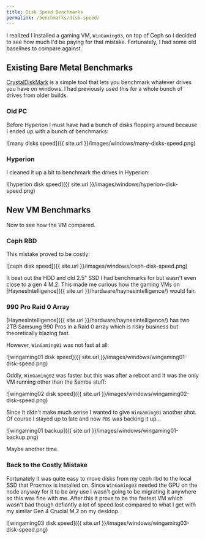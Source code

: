 ```yaml
---
title: Disk Speed Benchmarks
permalink: /benchmarks/disk-speed/
---
```


I realized I installed a gaming VM, `WinGaming03`, on top of Ceph so I decided to see how much I'd be paying for that mistake. Fortunately, I had some old baselines to compare against.

## Existing Bare Metal Benchmarks

[CrystalDiskMark](https://crystalmark.info/en/software/crystaldiskmark/) is a simple tool that lets you benchmark whatever drives you have on windows. I had previously used this for a whole bunch of drives from older builds.

### Old PC

Before Hyperion I must have had a bunch of disks flopping around because I ended up with a bunch of benchmarks:

![many disks speed]({{ site.url }}/images/windows/many-disks-speed.png)

### Hyperion

I cleaned it up a bit to benchmark the drives in Hyperion:

![hyperion disk speed]({{ site.url }}/images/windows/hyperion-disk-speed.png)

## New VM Benchmarks

Now to see how the VM compared.

### Ceph RBD

This mistake proved to be costly:

![ceph disk speed]({{ site.url }}/images/windows/ceph-disk-speed.png)

It beat out the HDD and old 2.5" SSD I had benchmarks for but wasn't even close to a gen 4 M.2. This made me curious how the gaming VMs on [HaynesIntelligence]({{ site.url }}/hardware/haynesintelligence/) would fair. 

### 990 Pro Raid 0 Array

[HaynesIntelligence]({{ site.url }}/hardware/haynesintelligence/) has two 2TB Samsung 990 Pros in a Raid 0 array which is risky business but theoretically blazing fast. 

However, `WinGaming01` was not fast at all:

![wingaming01 disk speed]({{ site.url }}/images/windows/wingaming01-disk-speed.png)

Oddly, `WinGaming02` was faster but this was after a reboot and it was the only VM running other than the Samba stuff:

![wingaming02 disk speed]({{ site.url }}/images/windows/wingaming02-disk-speed.png)

Since it didn't make much sense I wanted to give `WinGaming01` another shot. Of course I stayed up to late and now `PBS` was backing it up... 

![wingaming01 backup]({{ site.url }}/images/windows/wingaming01-backup.png)

Maybe another time.

### Back to the Costly Mistake

Fortunately it was quite easy to move disks from my ceph rbd to the local SSD that Proxmox is installed on. Since `WinGaming03` needed the GPU on the node anyway for it to be any use I wasn't going to be migrating it anywhere so this was fine with me. After this it prove to be the fastest VM which wasn't bad though defiantly a lot of speed lost compared to what I get with my similar Gen 4 Crucial M.2 on my desktop.

![wingaming03 disk speed]({{ site.url }}/images/windows/wingaming03-disk-speed.png)



